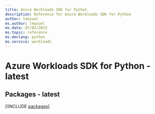 ```yaml
---
title: Azure Workloads SDK for Python
description: Reference for Azure Workloads SDK for Python
author: lmazuel
ms.author: lmazuel
ms.data: 07/03/2023
ms.topic: reference
ms.devlang: python
ms.service: workloads
---
```

# Azure Workloads SDK for Python - latest
## Packages - latest
[!INCLUDE [packages](workloads-index.md)]